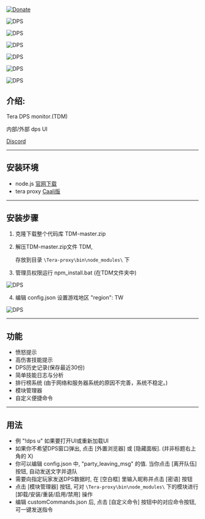 [![Donate](https://img.shields.io/badge/Donate-PayPal-ff69b4.svg)](https://www.paypal.com/cgi-bin/webscr?cmd=_s-xclick&hosted_button_id=C6BU555NMQJD6)

![DPS](https://image.ibb.co/mpSFny/dps.jpg)

![DPS](http://imgsrc.baidu.com/forum/pic/item/4d851e0928381f3076853ba9a4014c086f06f0ba.jpg)

![DPS](http://imgsrc.baidu.com/forum/pic/item/e680df5d103853431c0631219e13b07ecb808815.jpg)

![DPS](http://imgsrc.baidu.com/forum/pic/item/78ce1a4e78f0f736d367fa010755b319eac41344.jpg)

![DPS](http://imgsrc.baidu.com/forum/pic/item/48fa56c3d5628535e94b64219def76c6a6ef63b6.jpg)

![DPS](http://imgsrc.baidu.com/forum/pic/item/518cd6fd1e178a823ed1c9a0fb03738da877e869.jpg)

## 介绍:

Tera DPS monitor.(TDM)

内部/外部 dps UI

[Discord](https://discord.gg/JRa7FXd)

------------------------------

## 安装环境

- node.js  [官网下载](https://nodejs.org/en/download/current/)
- tera proxy  [Caali版](https://github.com/hackerman-caali/tera-proxy)

------------------------------

## 安装步骤

1. 克隆下载整个代码库 TDM-master.zip

2. 解压TDM-master.zip文件 TDM,

   存放到目录 `\Tera-proxy\bin\node_modules\` 下

3. 管理员权限运行 npm_install.bat (在TDM文件夹中)

![DPS](http://imgsrc.baidu.com/forum/pic/item/e92df051352ac65cc7bfc26ef6f2b21192138aa5.jpg)

4. 编辑 config.json 设置游戏地区 "region": TW

![DPS](http://imgsrc.baidu.com/forum/pic/item/4744e91e3a292df5ee570808b1315c6035a87346.jpg)

------------------------------

## 功能

- 愤怒提示
- 高伤害技能提示
- DPS历史记录(保存最近30份)
- 简单技能日志与分析
- 排行榜系统 (由于网络和服务器系统的原因不完善，系统不稳定。)
- 模块管理器
- 自定义便捷命令

------------------------------

## 用法

- 例 "!dps u" 如果要打开UI或重新加载UI
- 如果你不希望DPS窗口弹出, 点击 [外置浏览器] 或 [隐藏面板]. (并非标题右上角的 X)
- 你可以编辑 config.json 中, "party_leaving_msg" 的值. 当你点击 [离开队伍] 按钮, 自动发送文字并退队
- 需要向指定玩家发送DPS数据时, 在 [空白框] 里输入昵称并点击 [密语] 按钮
- 点击 [模块管理器] 按钮, 可对 `\Tera-proxy\bin\node_modules\` 下的模块进行 [卸载/安装/重装/启用/禁用] 操作
- 编辑 customCommands.json 后, 点击 [自定义命令] 按钮中的对应命令按钮, 可一键发送指令
